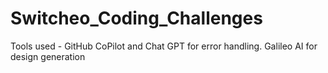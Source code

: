 # Switcheo_Coding_Challenges

Tools used - GitHub CoPilot and Chat GPT for error handling. Galileo AI for design generation
